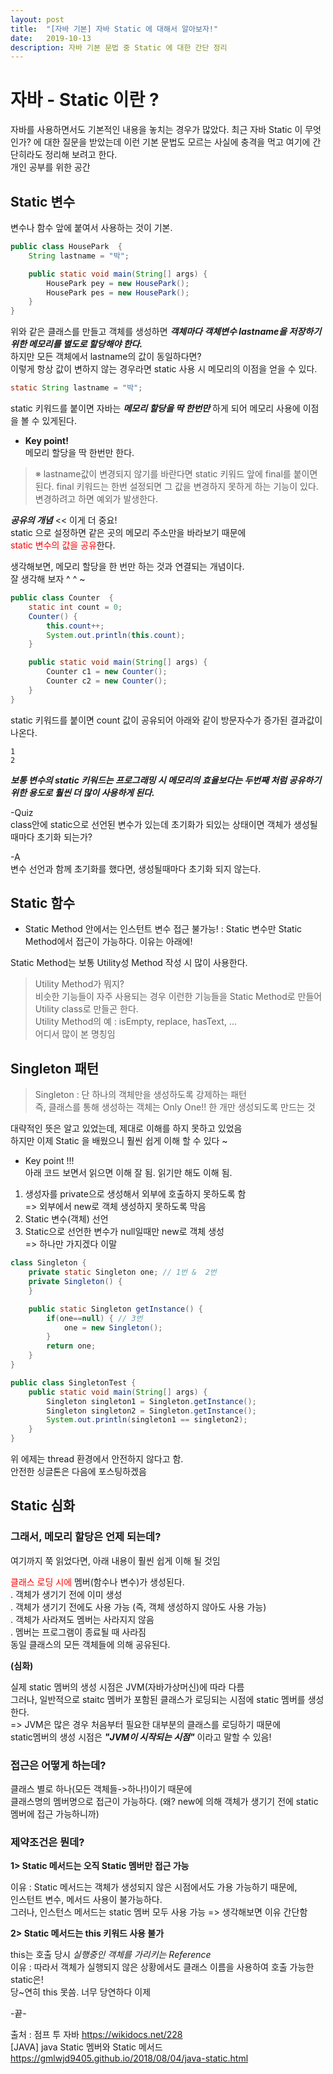 ```yaml
---
layout: post
title:  "[자바 기본] 자바 Static 에 대해서 알아보자!"
date:   2019-10-13
description: 자바 기본 문법 중 Static 에 대한 간단 정리
---
```


<!-- <p class="intro"><span class="dropcap">C</span>urabitur blandit tempus porttitor. Nullam quis risus eget urna mollis ornare vel eu leo. Vestibulum id ligula porta felis euismod semper. Donec sed odio dui. Aenean lacinia bibendum nulla sed consectetur.</p> -->

<!-- # Heading 1

## Heading 2

### Heading 3

#### Heading 4

##### Heading 5

###### Heading 6 -->

# 자바 - Static 이란 ?

자바를 사용하면서도 기본적인 내용을 놓치는 경우가 많았다.
최근 자바 Static 이 무엇인가? 에 대한 질문을 받았는데 이런 기본 문법도 모르는 사실에 충격을 먹고 여기에 간단히라도 정리해 보려고 한다.  
개인 공부를 위한 공간  

## Static 변수

변수나 함수 앞에 붙여서 사용하는 것이 기본.

~~~ java
public class HousePark  {
    String lastname = "박";

    public static void main(String[] args) {
        HousePark pey = new HousePark();
        HousePark pes = new HousePark();
    }
}
~~~
위와 같은 클래스를 만들고 객체를 생성하면 ***객체마다 객체변수 lastname을 저장하기 위한 메모리를 별도로 할당해야 한다.***   
하지만 모든 객체에서 lastname의 값이 동일하다면?  
이렇게 항상 값이 변하지 않는 경우라면 static 사용 시 메모리의 이점을 얻을 수 있다.

~~~ java
static String lastname = "박";
~~~

static 키워드를 붙이면 자바는 ***메모리 할당을 딱 한번만*** 하게 되어 메모리 사용에 이점을 볼 수 있게된다.

* **Key point!**  
 메모리 할당을 딱 한번만 한다. 

> ※ lastname값이 변경되지 않기를 바란다면 static 키워드 앞에 final를 붙이면 된다. final 키워드는 한번 설정되면 그 값을 변경하지 못하게 하는 기능이 있다. 변경하려고 하면 예외가 발생한다.


***공유의 개념***  << 이게 더 중요!  
static 으로 설정하면 같은 곳의 메모리 주소만을 바라보기 때문에  
<span style="color:red"> static 변수의 값을 공유</span>한다.


생각해보면, 메모리 할당을 한 번만 하는 것과 연결되는 개념이다.  
잘 생각해 보자 ^ ^ ~


~~~ java
public class Counter  {
    static int count = 0;
    Counter() {
        this.count++;
        System.out.println(this.count);
    }

    public static void main(String[] args) {
        Counter c1 = new Counter();
        Counter c2 = new Counter();
    }
}
~~~

static 키워드를 붙이면 count 값이 공유되어 아래와 같이 방문자수가 증가된 결과값이 나온다.
~~~
1
2
~~~

***보통 변수의 static 키워드는 프로그래밍 시 메모리의 효율보다는 두번째 처럼 공유하기 위한 용도로 훨씬 더 많이 사용하게 된다.***  
  
  
    
-Quiz  
class안에 static으로 선언된 변수가 있는데 초기화가 되있는 상태이면 객체가 생성될때마다 초기화 되는가?

-A   
변수 선언과 함께 초기화를 했다면, 생성될때마다 초기화 되지 않는다.

     
## Static 함수

*  Static Method 안에서는 인스턴트 변수 접근 불가능!
 : Static 변수만 Static Method에서 접근이 가능하다. 이유는 아래에!

Static Method는 보통 Utility성 Method 작성 시 많이 사용한다.
> Utility Method가 뭐지?  
비슷한 기능들이 자주 사용되는 경우 이런한 기능들을 Static Method로 만들어 Utility class로 만들곤 한다.  
Utility Method의 예 : isEmpty, replace, hasText, ...  
어디서 많이 본 명칭임


## Singleton 패턴  
> Singleton : 단 하나의 객체만을 생성하도록 강제하는 패턴  
즉, 클래스를 통해 생성하는 객체는 Only One!! 한 개만 생성되도록 만드는 것  

대략적인 뜻은 알고 있었는데, 제대로 이해를 하지 못하고 있었음  
하지만 이제 Static 을 배웠으니 훨씬 쉽게 이해 할 수 있다 ~  

* Key point !!!  
아래 코드 보면서 읽으면 이해 잘 됨. 읽기만 해도 이해 됨.  

1. 생성자를 private으로 생성해서 외부에 호출하지 못하도록 함  
=> 외부에서 new로 객체 생성하지 못하도록 막음
2. Static 변수(객체) 선언  
3. Static으로 선언한 변수가 null일때만 new로 객체 생성  
=> 하나만 가지겠다 이말  


~~~ java
class Singleton {
    private static Singleton one; // 1번 &  2번
    private Singleton() {
    }

    public static Singleton getInstance() {
        if(one==null) { // 3번
            one = new Singleton();
        }
        return one;
    }
}

public class SingletonTest {
    public static void main(String[] args) {
        Singleton singleton1 = Singleton.getInstance();
        Singleton singleton2 = Singleton.getInstance();
        System.out.println(singleton1 == singleton2);
    }
}
~~~

위 에제는 thread 환경에서 안전하지 않다고 함.  
안전한 싱글톤은 다음에 포스팅하겠음  

## Static 심화  


### 그래서, 메모리 할당은 언제 되는데?  


여기까지 쭉 읽었다면, 아래 내용이 훨씬 쉽게 이해 될 것임  

<span style="color:red">클래스 로딩 시에</span> 멤버(함수나 변수)가 생성된다.  
 . 객체가 생기기 전에 이미 생성  
 . 객체가 생기기 전에도 사용 가능 (즉, 객체 생성하지 않아도 사용 가능)  
 . 객체가 사라져도 멤버는 사라지지 않음  
 . 멤버는 프로그램이 종료될 때 사라짐  
동일 클래스의 모든 객체들에 의해 공유된다.  

**(심화)**  


실제 static 멤버의 생성 시점은 JVM(자바가상머신)에 따라 다름  
그러나, 일반적으로 staitc 멤버가 포함된 클래스가 로딩되는 시점에 static 멤버를 생성한다.  
=> JVM은 많은 경우 처음부터 필요한 대부분의 클래스를 로딩하기 때문에  
static멤버의 생성 시점은 ***"JVM이 시작되는 시점"*** 이라고 말할 수 있음!

### 접근은 어떻게 하는데?  


클래스 별로 하나(모든 객체들->하나!)이기 때문에  
클래스명의 멤버명으로 접근이 가능하다. (왜? new에 의해 객체가 생기기 전에 static 멤버에 접근 가능하니까)

### 제약조건은 뭔데?  


**1> Static 메서드는 오직 Static 멤버만 접근 가능**  


이유 : Static 메서드는 객체가 생성되지 않은 시점에서도 가용 가능하기 때문에,  
인스턴트 변수, 메서드 사용이 불가능하다.  
그러나, 인스턴스 메서드는 static 멤버 모두 사용 가능 => 생각해보면 이유 간단함  

**2> Static 메서드는 this 키워드 사용 불가**


this는 호출 당시 *실행중인 객체를 가리키는 Reference*  
이유 : 따라서 객체가 실행되지 않은 상황에서도 클래스 이름을 사용하여 호출 가능한 static은!  
당~연히 this 못씀. 너무 당연하다 이제  

-끝-  


출처 : 점프 투 자바 https://wikidocs.net/228  
[JAVA] java Static 멤버와 Static 메서드 https://gmlwjd9405.github.io/2018/08/04/java-static.html
